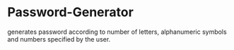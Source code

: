 # Password-Generator
generates password according to number of letters, alphanumeric symbols and numbers specified by the user.
